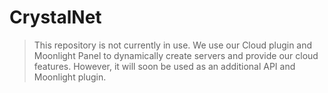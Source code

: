 # CrystalNet

> This repository is not currently in use. We use our Cloud plugin and Moonlight Panel to dynamically create servers and provide our cloud features. However, it will soon be used as an additional API and Moonlight plugin.

